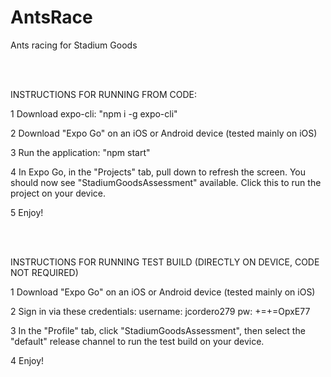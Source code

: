 # AntsRace
Ants racing for Stadium Goods

<br>
<br>

INSTRUCTIONS FOR RUNNING FROM CODE:

1   Download expo-cli:
    "npm i -g expo-cli"
    
2   Download "Expo Go" on an iOS or Android device (tested mainly on iOS)

3   Run the application:
    "npm start"

4   In Expo Go, in the "Projects" tab, pull down to refresh the screen. 
    You should now see "StadiumGoodsAssessment" available. 
    Click this to run the project on your device.

5   Enjoy!

<br>
<br>

INSTRUCTIONS FOR RUNNING TEST BUILD (DIRECTLY ON DEVICE, CODE NOT REQUIRED)

1   Download "Expo Go" on an iOS or Android device (tested mainly on iOS)

2   Sign in via these credentials:
    username: jcordero279
    pw:       +=+=OpxE77
    
3   In the "Profile" tab, click "StadiumGoodsAssessment", then select the "default" release channel to run the test build on your device.

4   Enjoy!

